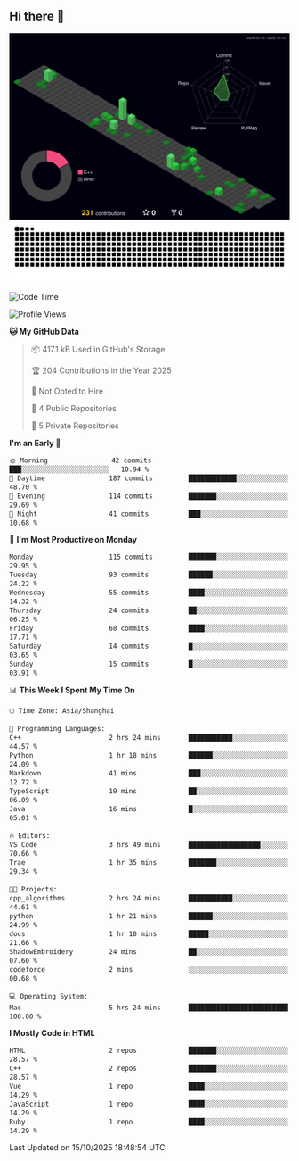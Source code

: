 ## Hi there 👋

<!--
**badb0ttle/badb0ttle** is a ✨ _special_ ✨ repository because its `README.md` (this file) appears on your GitHub profile.

Here are some ideas to get you started:

- 🔭 I’m currently working on ...
- 🌱 I’m currently learning ...
- 👯 I’m looking to collaborate on ...
- 🤔 I’m looking for help with ...
- 💬 Ask me about ...
- 📫 How to reach me: ...
- 😄 Pronouns: ...
- ⚡ Fun fact: ...
-->
![Personal 3D Metrics](./profile-3d-contrib/profile-night-green.svg)
<picture>
<img alt="github-snake"
    src="https://raw.githubusercontent.com/HaynesChennn/HaynesChennn/output/github-contribution-grid-snake.svg" />
</picture>

<!--START_SECTION:waka-->
![Code Time](http://img.shields.io/badge/Code%20Time-388%20hrs%2035%20mins-blue)

![Profile Views](http://img.shields.io/badge/Profile%20Views-27-blue)

**🐱 My GitHub Data** 

> 📦 417.1 kB Used in GitHub's Storage 
 > 
> 🏆 204 Contributions in the Year 2025
 > 
> 🚫 Not Opted to Hire
 > 
> 📜 4 Public Repositories 
 > 
> 🔑 5 Private Repositories 
 > 
**I'm an Early 🐤** 

```text
🌞 Morning                42 commits          ███░░░░░░░░░░░░░░░░░░░░░░   10.94 % 
🌆 Daytime                187 commits         ████████████░░░░░░░░░░░░░   48.70 % 
🌃 Evening                114 commits         ███████░░░░░░░░░░░░░░░░░░   29.69 % 
🌙 Night                  41 commits          ███░░░░░░░░░░░░░░░░░░░░░░   10.68 % 
```
📅 **I'm Most Productive on Monday** 

```text
Monday                   115 commits         ███████░░░░░░░░░░░░░░░░░░   29.95 % 
Tuesday                  93 commits          ██████░░░░░░░░░░░░░░░░░░░   24.22 % 
Wednesday                55 commits          ████░░░░░░░░░░░░░░░░░░░░░   14.32 % 
Thursday                 24 commits          ██░░░░░░░░░░░░░░░░░░░░░░░   06.25 % 
Friday                   68 commits          ████░░░░░░░░░░░░░░░░░░░░░   17.71 % 
Saturday                 14 commits          █░░░░░░░░░░░░░░░░░░░░░░░░   03.65 % 
Sunday                   15 commits          █░░░░░░░░░░░░░░░░░░░░░░░░   03.91 % 
```


📊 **This Week I Spent My Time On** 

```text
🕑︎ Time Zone: Asia/Shanghai

💬 Programming Languages: 
C++                      2 hrs 24 mins       ███████████░░░░░░░░░░░░░░   44.57 % 
Python                   1 hr 18 mins        ██████░░░░░░░░░░░░░░░░░░░   24.09 % 
Markdown                 41 mins             ███░░░░░░░░░░░░░░░░░░░░░░   12.72 % 
TypeScript               19 mins             ██░░░░░░░░░░░░░░░░░░░░░░░   06.09 % 
Java                     16 mins             █░░░░░░░░░░░░░░░░░░░░░░░░   05.01 % 

🔥 Editors: 
VS Code                  3 hrs 49 mins       ██████████████████░░░░░░░   70.66 % 
Trae                     1 hr 35 mins        ███████░░░░░░░░░░░░░░░░░░   29.34 % 

🐱‍💻 Projects: 
cpp_algorithms           2 hrs 24 mins       ███████████░░░░░░░░░░░░░░   44.61 % 
python                   1 hr 21 mins        ██████░░░░░░░░░░░░░░░░░░░   24.99 % 
docs                     1 hr 10 mins        █████░░░░░░░░░░░░░░░░░░░░   21.66 % 
ShadowEmbroidery         24 mins             ██░░░░░░░░░░░░░░░░░░░░░░░   07.60 % 
codeforce                2 mins              ░░░░░░░░░░░░░░░░░░░░░░░░░   00.68 % 

💻 Operating System: 
Mac                      5 hrs 24 mins       █████████████████████████   100.00 % 
```

**I Mostly Code in HTML** 

```text
HTML                     2 repos             ███████░░░░░░░░░░░░░░░░░░   28.57 % 
C++                      2 repos             ███████░░░░░░░░░░░░░░░░░░   28.57 % 
Vue                      1 repo              ████░░░░░░░░░░░░░░░░░░░░░   14.29 % 
JavaScript               1 repo              ████░░░░░░░░░░░░░░░░░░░░░   14.29 % 
Ruby                     1 repo              ████░░░░░░░░░░░░░░░░░░░░░   14.29 % 
```




 Last Updated on 15/10/2025 18:48:54 UTC
<!--END_SECTION:waka-->

